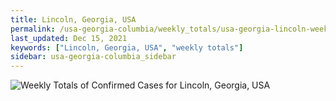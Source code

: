```yaml
---
title: Lincoln, Georgia, USA
permalink: /usa-georgia-columbia/weekly_totals/usa-georgia-lincoln-weekly_totals.html
last_updated: Dec 15, 2021
keywords: ["Lincoln, Georgia, USA", "weekly totals"]
sidebar: usa-georgia-columbia_sidebar
---
```


![Weekly Totals of Confirmed Cases for Lincoln, Georgia, USA](/covid_tracker/images/graphs/usa-georgia-lincoln-weekly_totals_graph.png)

